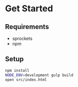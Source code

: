 
# Get Started

## Requirements

* sprockets
* npm

## Setup

```bash
npm install
NODE_ENV=development gulp build
open src/index.html
```


